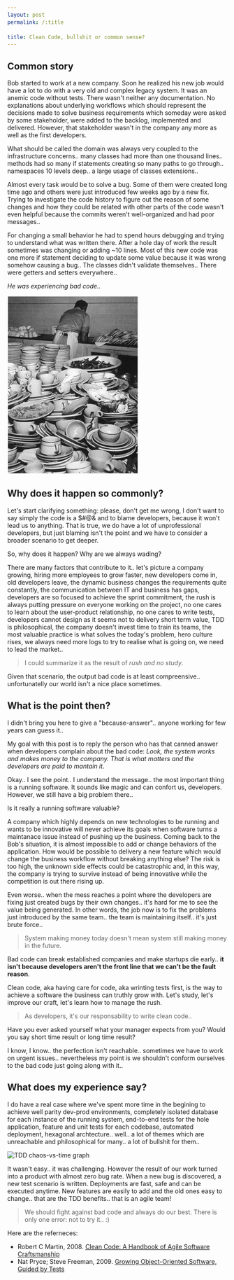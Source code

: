 ```yaml
---
layout: post
permalink: /:title

title: Clean Code, bullshit or common sense?
---
```


## Common story

Bob started to work at a new company. Soon he realized his new job would have a
lot to do with a very old and complex legacy system. It was an anemic code
without tests. There wasn't neither any documentation. No explanations about
underlying workflows which should represent the decisions made to solve business
requirements which someday were asked by some stakeholder, were added to the
backlog, implemented and delivered. However, that stakeholder wasn't in the
company any more as well as the first developers.

What should be called the domain was always very coupled to the infrastructure
concerns.. many classes had more than one thousand lines.. methods had so many
if statements creating so many paths to go through.. namespaces 10 levels deep..
a large usage of classes extensions..

Almost every task would be to solve a bug. Some of them were created long time
ago and others were just introduced few weeks ago by a new fix. Trying to
investigate the code history to figure out the reason of some changes and how
they could be related with other parts of the code wasn't even helpful because
the commits weren't well-organized and had poor messages..

For changing a small behavior he had to spend hours debugging and trying to
understand what was written there. After a hole day of work the result sometimes
was changing or adding ~10 lines. Most of this new code was one more if
statement deciding to update some value because it was wrong somehow causing a
bug.. The classes didn't validate themselves.. There were getters and setters
everywhere..

_He was experiencing bad code.._

![Washing bunch of durty dishes](/assets/images/posts/2018-01-20-clean-code-bullshit-or-common-sense-washing-bunch-of-dirty-dishes.jpg)

## Why does it happen so commonly?

Let's start clarifying something: please, don't get me wrong, I don't want to
say simply the code is a $#@& and to blame developers, because it won't lead us
to anything. That is true, we do have a lot of unprofessional developers, but
just blaming isn't the point and we have to consider a broader scenario to get
deeper.

So, why does it happen? Why are we always wading?

There are many factors that contribute to it.. let's picture a company growing,
hiring more employees to grow faster, new developers come in, old developers
leave, the dynamic business changes the requirements quite constantly, the
communication between IT and business has gaps, developers are so focused to
achieve the sprint commitment, the rush is always putting pressure on everyone
working on the project, no one cares to learn about the user-product
relationship, no one cares to write tests, developers cannot design as it seems
not to delivery short term value, TDD is philosophical, the company doesn't
invest time to train its teams, the most valuable practice is what solves the
today's problem, hero culture rises, we always need more logs to try to realise
what is going on, we need to lead the market..

> I could summarize it as the result of _rush and no study_.

Given that scenario, the output bad code is at least compreensive..
unfortunatelly our world isn't a nice place sometimes.

## What is the point then?

I didn't bring you here to give a "because-answer".. anyone working for few
years can guess it..

My goal with this post is to reply the person who has that canned answer when
developers complain about the bad code: _Look, the system works and makes money
to the company. That is what matters and the developers are paid to mantain it_.

Okay.. I see the point.. I understand the message.. the most important thing is
a running software. It sounds like magic and can confort us, developers.
However, we still have a big problem there..

Is it really a running software valuable?

A company which highly depends on new technologies to be running and wants to be
innovative will never achieve its goals when software turns a maintanace issue
instead of pushing up the business. Coming back to the Bob's situation, it is
almost impossible to add or change behaviors of the application. How would be
possible to delivery a new feature which would change the business workflow
without breaking anything else? The risk is too high, the unknown side effects
could be catastrophic and, in this way, the company is trying to survive instead
of being innovative while the competition is out there rising up.

Even worse.. when the mess reaches a point where the developers are fixing just
created bugs by their own changes.. it's hard for me to see the value being
generated. In other words, the job now is to fix the problems just introduced by
the same team.. the team is maintaining itself.. it's just brute force..

> System making money today doesn't mean system still making money in the
> future.

Bad code can break established companies and make startups die early.. **it
isn't because developers aren't the front line that we can't be the fault
reason**.

Clean code, aka having care for code, aka wrinting tests first, is the way to
achieve a software the business can truthly grow with. Let's study, let's
improve our craft, let's learn how to manage the rush.

> As developers, it's our responsability to write clean code..

Have you ever asked yourself what your manager expects from you? Would you say
short time result or long time result?

I know, I know.. the perfection isn't reachable.. sometimes we have to work on
urgent issues.. nevertheless my point is we shouldn't conform ourselves to the
bad code just going along with it..

## What does my experience say?

I do have a real case where we've spent more time in the begining to achieve
well parity dev-prod environments, completely isolated database for each
instance of the running system, end-to-end tests for the hole application,
feature and unit tests for each codebase, automated deployment, hexagonal
archtecture.. well.. a lot of themes which are unreachable and philosophical for
many.. a lot of bullshit for them..

![TDD chaos-vs-time graph](/assets/images/posts/2018-01-20-clean-code-bullshit-or-common-sense-TDD-chaos-time-graph.jpg)

It wasn't easy.. it was challenging. However the result of our work turned into
a product with almost zero bug rate. When a new bug is discovered, a new test
scenario is written. Deployments are fast, safe and can be executed anytime. New
features are easily to add and the old ones easy to change.. that are the TDD
benefits.. that is an agile team!

> We should fight against bad code and always do our best. There is only
> one error: not to try it.. :)

Here are the referneces:

* Robert C Martin, 2008. [Clean Code: A Handbook of Agile Software Craftsmanship](https://www.amazon.com/Clean-Code-Handbook-Software-Craftsmanship/dp/0132350882)
* Nat Pryce; Steve Freeman, 2009. [Growing Object-Oriented Software, Guided by Tests](https://www.amazon.com/Growing-Object-Oriented-Software-Guided-Tests/dp/0321503627)
